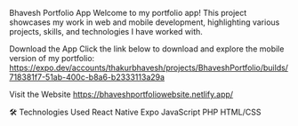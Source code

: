 Bhavesh Portfolio App
Welcome to my portfolio app! This project showcases my work in web and mobile development, highlighting various projects, skills, and technologies I have worked with.

Download the App
Click the link below to download and explore the mobile version of my portfolio:
https://expo.dev/accounts/thakurbhavesh/projects/BhaveshPortfolio/builds/718381f7-51ab-400c-b8a6-b2333113a29a

Visit the Website
https://bhaveshportfoliowebsite.netlify.app/

🛠️ Technologies Used
React Native
Expo
JavaScript
PHP
HTML/CSS
